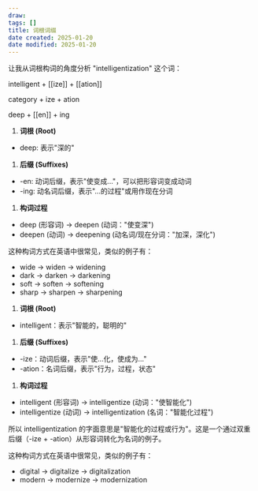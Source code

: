 ```yaml
---
draw:
tags: []
title: 词根词缀
date created: 2025-01-20
date modified: 2025-01-20
---
```


让我从词根构词的角度分析 "intelligentization" 这个词：

intelligent + [[ize]] + [[ation]]

category + ize + ation

deep + [[en]] + ing

1. **词根 (Root)**
- deep: 表示"深的"

1. **后缀 (Suffixes)**
- -en: 动词后缀，表示"使变成..."，可以把形容词变成动词
- -ing: 动名词后缀，表示"...的过程"或用作现在分词

1. **构词过程**
- deep (形容词) → deepen (动词："使变深")
- deepen (动词) → deepening (动名词/现在分词："加深，深化")

这种构词方式在英语中很常见，类似的例子有：

- wide → widen → widening
- dark → darken → darkening
- soft → soften → softening
- sharp → sharpen → sharpening


1. **词根 (Root)**
- intelligent：表示"智能的，聪明的"

1. **后缀 (Suffixes)**
- -ize：动词后缀，表示"使...化，使成为..."
- -ation：名词后缀，表示"行为，过程，状态"

1. **构词过程**
- intelligent (形容词) → intelligentize (动词："使智能化")
- intelligentize (动词) → intelligentization (名词："智能化过程")

所以 intelligentization 的字面意思是"智能化的过程或行为"。这是一个通过双重后缀（-ize + -ation）从形容词转化为名词的例子。

这种构词方式在英语中很常见，类似的例子有：

- digital → digitalize → digitalization
- modern → modernize → modernization

